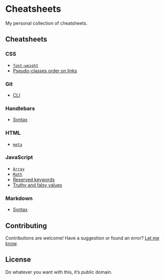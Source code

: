 # Cheatsheets

My personal collection of cheatsheets.

## Cheatsheets

### CSS

- [`font-weight`](css/font-weight.md)
- [Pseudo-classes order on links](css/pseudo-classes-order-on-links.md)

### Git

- [CLI](git/cli.md)

### Handlebars

- [Syntax](handlebars/syntax.md)

### HTML

- [`meta`](html/meta.md)

### JavaScript

- [`Array`](javascript/array.md)
- [`Math`](javascript/math.md)
- [Reserved keywords](javascript/reserved-keywords.md)
- [Truthy and falsy values](javascript/truthy-and-falsy-values.md)

### Markdown

- [Syntax](markdown/syntax.md)

## Contributing

Contributions are welcome! Have a suggestion or found an error?
[Let me know](https://github.com/battaglr/cheatsheets/issues/new).

## License

Do whatever you want with this, it’s public domain.
